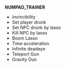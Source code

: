**NUMPAD_TRAINER**
- Invincibility
- Set player drunk
- Set NPC drunk by lasso
- Kill NPC by lasso
- Boom Lasso
- Time acceleration
- Infinite deadeye
- Teleport Gun
- Gravity Gun
